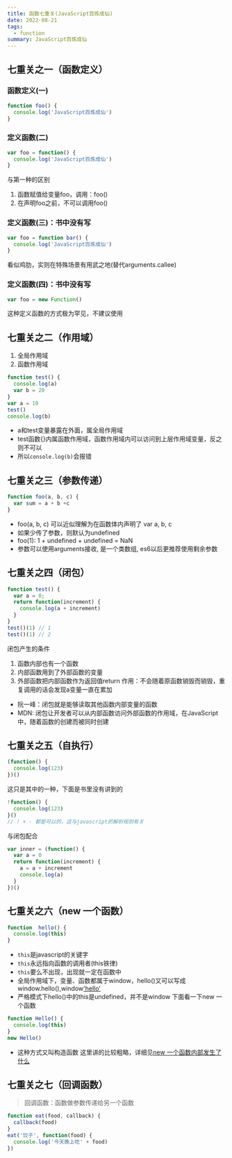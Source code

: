 ```yaml
---
title: 函数七重关(JavaScript百炼成仙)
date: 2022-08-21
tags:
  - function
summary: JavaScript百炼成仙
---
```


## 七重关之一（函数定义）
### 函数定义(一)
```javascript
function foo() {
  console.log('JavaScript百炼成仙')
}
```
### 定义函数(二)
```javascript
var foo = function() {
  console.log('JavaScript百炼成仙')
}
```
与第一种的区别
1. 函数赋值给变量foo，调用：foo()
2. 在声明foo之前，不可以调用foo()
### 定义函数(三)：书中没有写
```javascript
var foo = function bar() {
  console.log('JavaScript百炼成仙')
}
```
看似鸡肋，实则在特殊场景有用武之地(替代arguments.callee)
### 定义函数(四)：书中没有写
```javascript
var foo = new Function()
```
这种定义函数的方式极为罕见，不建议使用
## 七重关之二（作用域）
1. 全局作用域
2. 函数作用域
```javascript
function test() {
  console.log(a)
  var b = 20
}
var a = 10
test()
console.log(b)
```
* a和test变量暴露在外面，属全局作用域
* test函数{}内属函数作用域，函数作用域内可以访问到上层作用域变量，反之则不可以
* 所以`console.log(b)`会报错
## 七重关之三（参数传递）
```javascript
function foo(a, b, c) {
  var sum = a + b +c
}
```
* foo(a, b, c) 可以近似理解为在函数体内声明了 var a, b, c
* 如果少传了参数，则默认为undefined
* foo(1): 1 + undefined + undefined = NaN
* 参数可以使用arguments接收, 是一个类数组, es6以后更推荐使用剩余参数
## 七重关之四（闭包）
```javascript
function test() {
  var a = 0;
  return function(increment) {
    console.log(a + increment)
  }
}
test()(1) // 1
test()(1) // 2
```
闭包产生的条件
1. 函数内部也有一个函数
2. 内部函数用到了外部函数的变量
3. 外部函数把内部函数作为返回值return
作用：不会随着原函数销毁而销毁，重复调用的话会发现a变量一直在累加
* 阮一峰：闭包就是能够读取其他函数内部变量的函数
* MDN: 闭包让开发者可以从内部函数访问外部函数的作用域，在JavaScript中，随着函数的创建而被同时创建
## 七重关之五（自执行）
```javascript
(function() {
  console.log(123)
})()
```
这只是其中的一种，下面是书里没有讲到的
```javascript
!function() {
  console.log(123)
}()
// ! + - 都是可以的，这与javascript的解析规则有关
```
与闭包配合
```javascript
var inner = (function() {
  var a = 0
  return function(increment) {
    a = a + increment
    console.log(a)
  }
})()
```
## 七重关之六（new 一个函数）
```javascript
function  hello() {
  console.log(this)
}
```
* `this`是javascript的关键字
* `this`永远指向函数的调用者(this铁律)
* `this`要么不出现，出现就一定在函数中
* 全局作用域下，变量、函数都属于window，hello()又可以写成window.hello(),window['hello']()
* 严格模式下hello()中的this是undefined，并不是window
下面看一下new 一个函数
```javascript
function Hello() {
  console.log(this)
}
new Hello()
```
* 这种方式又叫构造函数
这里讲的比较粗略，详细见[new 一个函数内部发生了什么]()
## 七重关之七（回调函数）
> 回调函数：函数做参数传递给另一个函数
```javascript
function eat(food, callback) {
  callback(food)
}
eat('饺子', function(food) {
  console.log('今天晚上吃' + food)
})
```